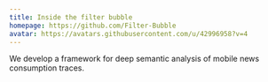 ```yaml
---
title: Inside the filter bubble
homepage: https://github.com/Filter-Bubble
avatar: https://avatars.githubusercontent.com/u/42996958?v=4
---
```

We develop a framework for deep semantic analysis of mobile news consumption traces.
    